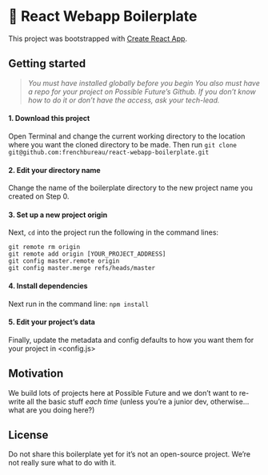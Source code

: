 
# 🍲 React Webapp Boilerplate

This project was bootstrapped with [Create React App](https://github.com/facebook/create-react-app).

## Getting started
> _You must have <npm/> installed globally before you begin_
> _You also must have a repo for your project on Possible Future’s Github._
> _If you don’t know how to do it or don’t have the access, ask your tech-lead._

#### 1. Download this project
Open Terminal and change the current working directory to the location where you want the cloned directory to be made.
Then run
`git clone git@github.com:frenchbureau/react-webapp-boilerplate.git`

#### 2. Edit your directory name
Change the name of the boilerplate directory to the new project name you created on Step 0.

#### 3. Set up a new project origin
Next, `cd` into the project run the following in the command lines:
```
git remote rm origin
git remote add origin [YOUR_PROJECT_ADDRESS]
git config master.remote origin
git config master.merge refs/heads/master
```

#### 4. Install dependencies
Next run in the command line:
`npm install`

#### 5. Edit your project’s data
Finally, update the metadata and config defaults to how you want them for your project in <config.js>

## Motivation
We build lots of projects here at Possible Future and we don’t want to re-write all the basic stuff _each time_ (unless you’re a junior dev, otherwise... what are you doing here?)

## License
Do not share this boilerplate yet for it’s not an open-source project. We’re not really sure what to do with it.
